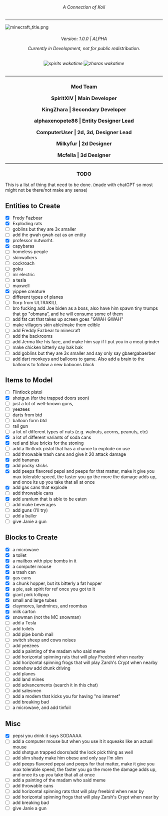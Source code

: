 <h6 align="center">A Connection of Koil</h6>
<hr>
<img  align="center" src="https://github.com/SpiritXIV/the-shit-of-crypt/blob/main/.github/workflows/minecraft_title.png?raw=true" alt="minecraft_title.png"/>
<h6 align="center"> Version: 1.0.0 | ALPHA <p></p> Currently in Development, not for public redistribution.<p><br><img src="https://wakatime.com/badge/github/SpiritXIV/the-shit-of-crypt.svg" alt="spirits wakatime"> <img src="https://wakatime.com/badge/user/ed131eb9-2f69-4003-911c-207210cbc266/project/399f361b-5624-44c9-bf23-82c7b61cde3f.svg" alt="zharas wakatime"></a></p></h6>
<hr>
<h3 align="center">Mod Team</b>
<p></p>
<p>SpiritXIV <b align="center">|</b> Main Developer</p>
<p>KingZhara <b align="center">|</b> Secondary Developer</p>
<p>alphaxenopete86 <b align="center">|</b> Entity Designer Lead</p>
<p>ComputerUser <b align="center">|</b> 2d, 3d, Designer Lead</p>
<p>Milkyfur <b align="center">|</b> 2d Designer</p>
<p>Mcfella <b align="center">|</b> 3d Designer</p>

<hr>
<h3  align="center">TODO</h3>
<p></p>
This is a list of thing that need to be done. (made with chatGPT so most might not be there/not make any sense)

## Entities to Create

- [x] Fredy Fazbear
- [x] Exploding rats
- [ ] goblins but they are 3x smaller
- [ ] add the gwah gwah cat as an entity
- [x] professor nutworht.
- [x] capybaras
- [ ] homeless people
- [ ] skinwalkers
- [ ] cockroach
- [ ] goku
- [ ] mr electric
- [ ] a tesla
- [ ] maxwell
- [x] yippee creature
- [ ] different types of planes
- [ ] florp from ULTRAKILL
- [ ] bro fucking add Joe biden as a boss, also have him spawn tiny trumps that go "obmana”, and he will consume some of them
- [ ] add fat cat that takes up screen goes "GWAH GWAH"
- [ ] make villagers skin able/make them edible
- [ ] add Freddy Fazbear to minecraft
- [ ] add the backrooms
- [ ] add Jerma like his face, and make him say if I put you in a meat grinder
- [ ] make chicken bitterly say bak bak
- [ ] add goblins but they are 3x smaller and say only say gbaergabaerber
- [ ] add dart monkeys and balloons to game. Also add a brain to the balloons to follow a new baboons block

## Items to Model

- [ ] Flintlock pistol
- [x] shotgun (for the trapped doors soon)
- [ ] just a lot of well-known guns,
- [ ] yeezees
- [ ] darts from btd
- [ ] balloon form btd
- [ ] rail gun
- [ ] a lot of different types of nuts (e.g. walnuts, acorns, peanuts, etc)
- [x] a lot of different variants of soda cans
- [x] red and blue bricks for the stoning
- [ ] add a flintlock pistol that has a chance to explode on use
- [ ] add throwable trash cans and give it 20 attack damage
- [x] add bananas
- [x] add pocky sticks
- [x] add peeps flavored pepsi and peeps for that matter, make it give you max tolerable speed, the faster you go the more the damage adds up, and once its up you take that all at once
- [x] add gas cans that explode
- [ ] add throwable cans
- [x] add uranium that is able to be eaten
- [ ] add make beverages
- [ ] add guns (I'll try)
- [ ] add a baller
- [ ] give Janie a gun

## Blocks to Create

- [x] a microwave
- [x] a toilet
- [x] a mailbox with pipe bombs in it
- [x] a computer mouse
- [x] a trash can
- [x] gas cans
- [x] a chunk hopper, but its bitterly a fat hopper
- [x] a pie, ask spirit for ref once you got to it
- [x] giant pink lollipop
- [x] small and large tubes
- [x] claymores, landmines, and roombas
- [x] milk carton
- [x] snowman (not the MC snowman)
- [ ] add a Tesla
- [ ] add toilets
- [ ] add pipe bomb mail
- [ ] switch sheep and cows noises
- [ ] add yeezees
- [ ] add a painting of the madam who said meme
- [ ] add horizontal spinning rats that will play Freebird when nearby
- [ ] add horizontal spinning frogs that will play Zarsh's Crypt when nearby
- [ ] somehow add drunk driving
- [ ] add planes
- [ ] add land mines
- [ ] add advancements (search it in this chat)
- [ ] add salesmen
- [ ] add a modem that kicks you for having "no internet"
- [ ] add breaking bad
- [ ] a microwave, and add tinfoil

## Misc

- [x] pepsi you drink it says SODAAAA
- [ ] add a computer mouse but when you use it it squeaks like an actual mouse
- [ ] add shotgun trapped doors/add the lock pick thing as well
- [ ] add slim shady make him obese and only say I’m slim
- [ ] add peeps flavored pepsi and peeps for that matter, make it give you max tolerable speed, the faster you go the more the damage adds up, and once its up you take that all at once
- [ ] add a painting of the madam who said meme
- [ ] add throwable cans
- [ ] add horizontal spinning rats that will play freebird when near by
- [ ] add horizontal spinning frogs that will play ⁠Zarsh's Crypt⁠ when near by
- [ ] add breaking bad
- [ ] give Janie a gun
